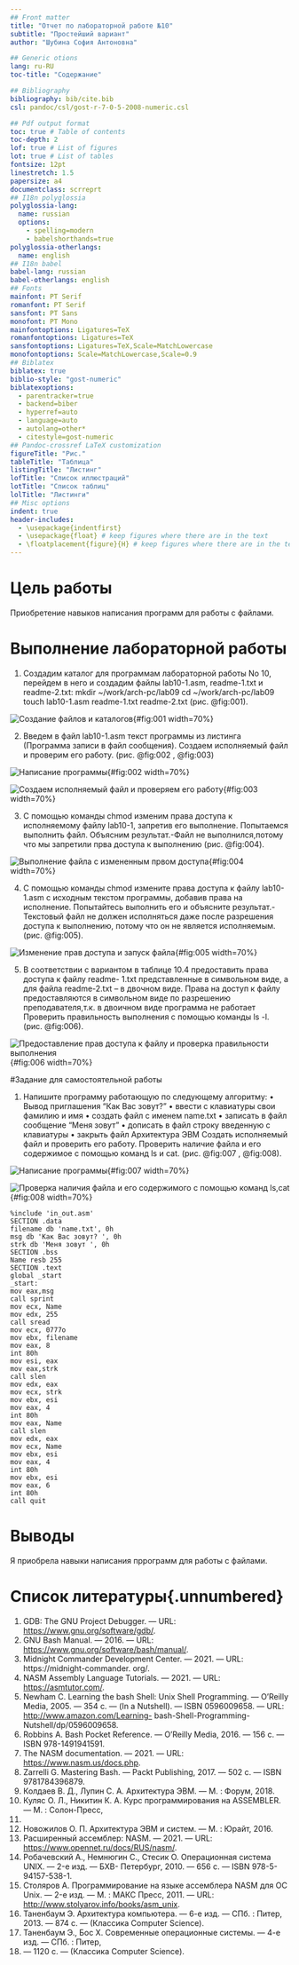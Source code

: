 ```yaml
---
## Front matter
title: "Отчет по лабораторной работе №10"
subtitle: "Простейший вариант"
author: "Шубина София Антоновна"

## Generic otions
lang: ru-RU
toc-title: "Содержание"

## Bibliography
bibliography: bib/cite.bib
csl: pandoc/csl/gost-r-7-0-5-2008-numeric.csl

## Pdf output format
toc: true # Table of contents
toc-depth: 2
lof: true # List of figures
lot: true # List of tables
fontsize: 12pt
linestretch: 1.5
papersize: a4
documentclass: scrreprt
## I18n polyglossia
polyglossia-lang:
  name: russian
  options:
	- spelling=modern
	- babelshorthands=true
polyglossia-otherlangs:
  name: english
## I18n babel
babel-lang: russian
babel-otherlangs: english
## Fonts
mainfont: PT Serif
romanfont: PT Serif
sansfont: PT Sans
monofont: PT Mono
mainfontoptions: Ligatures=TeX
romanfontoptions: Ligatures=TeX
sansfontoptions: Ligatures=TeX,Scale=MatchLowercase
monofontoptions: Scale=MatchLowercase,Scale=0.9
## Biblatex
biblatex: true
biblio-style: "gost-numeric"
biblatexoptions:
  - parentracker=true
  - backend=biber
  - hyperref=auto
  - language=auto
  - autolang=other*
  - citestyle=gost-numeric
## Pandoc-crossref LaTeX customization
figureTitle: "Рис."
tableTitle: "Таблица"
listingTitle: "Листинг"
lofTitle: "Список иллюстраций"
lotTitle: "Список таблиц"
lolTitle: "Листинги"
## Misc options
indent: true
header-includes:
  - \usepackage{indentfirst}
  - \usepackage{float} # keep figures where there are in the text
  - \floatplacement{figure}{H} # keep figures where there are in the text
---
```


# Цель работы
Приобретение навыков написания программ для работы с файлами.

# Выполнение лабораторной работы
1. Создадим каталог для программам лабораторной работы No 10, перейдем в него и
создадим файлы lab10-1.asm, readme-1.txt и readme-2.txt:
mkdir ~/work/arch-pc/lab09
cd ~/work/arch-pc/lab09
touch lab10-1.asm readme-1.txt readme-2.txt
(рис. @fig:001).

![Создание файлов и каталогов](image/1.png){#fig:001 width=70%}

2. Введем в файл lab10-1.asm текст программы из листинга (Программа записи в
файл сообщения). Создаем исполняемый файл и проверим его работу.
(рис. @fig:002 , @fig:003) 

![Написание программы](image/2.png){#fig:002 width=70%}

![Создаем исполняемый файл и проверяем его работу](image/3.png){#fig:003 width=70%}

3. С помощью команды chmod изменим права доступа к исполняемому файлу lab10-1,
запретив его выполнение. Попытаемся выполнить файл. Объясним результат.-Файл не выполнился,потому что мы запретили прва доступа к выполнению
(рис. @fig:004).

![Выполнение файла с измененным првом доступа](image/4.png){#fig:004 width=70%}

4. С помощью команды chmod измените права доступа к файлу lab10-1.asm с исходным
текстом программы, добавив права на исполнение. Попытайтесь выполнить его и
объясните результат.-Текстовый файл не должен исполняться даже после разрешения доступа к выполнению, потому что он не является исполняемым.
(рис. @fig:005).

![Изменение прав доступа и запуск файла](image/5.png){#fig:005 width=70%}

5. В соответствии с вариантом в таблице 10.4 предоставить права доступа к файлу readme-
1.txt представленные в символьном виде, а для файла readme-2.txt – в двочном виде. Права на доступ к файлу предоставляются в символьном виде по разрешению преподавателя,т.к. в двоичном виде программа не работает
Проверить правильность выполнения с помощью команды ls -l.
(рис. @fig:006).

![Предоставление прав доступа к файлу и проверка правильности выполнения](image/6.png){#fig:006 width=70%}

#Задание для самостоятельной работы
1. Напишите программу работающую по следующему алгоритму:
• Вывод приглашения “Как Вас зовут?”
• ввести с клавиатуры свои фамилию и имя
• создать файл с именем name.txt
• записать в файл сообщение “Меня зовут”
• дописать в файл строку введенную с клавиатуры
• закрыть файл
Архитектура ЭВМ
Создать исполняемый файл и проверить его работу. Проверить наличие файла и его
содержимое с помощью команд ls и cat.
 (рис. @fig:007 , @fig:008).

![Написание программы](image/7.png){#fig:007 width=70%}


![Проверка наличия файла и его содержимого с помощью команд ls,cat](image/8.png){#fig:008 width=70%}
```
%include 'in_out.asm'
SECTION .data
filename db 'name.txt', 0h 
msg db 'Как Вас зовут? ', 0h
strk db 'Меня зовут ', 0h 
SECTION .bss
Name resb 255 
SECTION .text
global _start
_start:
mov eax,msg
call sprint
mov ecx, Name
mov edx, 255
call sread
mov ecx, 0777o 
mov ebx, filename
mov eax, 8  
int 80h
mov esi, eax
mov eax,strk 
call slen 
mov edx, eax 
mov ecx, strk 
mov ebx, esi 
mov eax, 4 
int 80h 
mov eax, Name 
call slen 
mov edx, eax
mov ecx, Name
mov ebx, esi
mov eax, 4
int 80h
mov ebx, esi
mov eax, 6
int 80h
call quit
```
# Выводы

Я приобрела навыки написания пррограмм для работы с файлами.

# Список литературы{.unnumbered}
1. GDB: The GNU Project Debugger. — URL: https://www.gnu.org/software/gdb/.
2. GNU Bash Manual. — 2016. — URL: https://www.gnu.org/software/bash/manual/.
3. Midnight Commander Development Center. — 2021. — URL: https://midnight-commander.
org/.
4. NASM Assembly Language Tutorials. — 2021. — URL: https://asmtutor.com/.
5. Newham C. Learning the bash Shell: Unix Shell Programming. — O’Reilly Media, 2005. —
354 с. — (In a Nutshell). — ISBN 0596009658. — URL: http://www.amazon.com/Learning-
bash-Shell-Programming-Nutshell/dp/0596009658.
6. Robbins A. Bash Pocket Reference. — O’Reilly Media, 2016. — 156 с. — ISBN 978-1491941591.
7. The NASM documentation. — 2021. — URL: https://www.nasm.us/docs.php.
8. Zarrelli G. Mastering Bash. — Packt Publishing, 2017. — 502 с. — ISBN 9781784396879.
9. Колдаев В. Д., Лупин С. А. Архитектура ЭВМ. — М. : Форум, 2018.
10. Куляс О. Л., Никитин К. А. Курс программирования на ASSEMBLER. — М. : Солон-Пресс,
2017.
11. Новожилов О. П. Архитектура ЭВМ и систем. — М. : Юрайт, 2016.
12. Расширенный ассемблер: NASM. — 2021. — URL: https://www.opennet.ru/docs/RUS/nasm/.
13. Робачевский А., Немнюгин С., Стесик О. Операционная система UNIX. — 2-е изд. — БХВ-
Петербург, 2010. — 656 с. — ISBN 978-5-94157-538-1.
14. Столяров А. Программирование на языке ассемблера NASM для ОС Unix. — 2-е изд. —
М. : МАКС Пресс, 2011. — URL: http://www.stolyarov.info/books/asm_unix.
15. Таненбаум Э. Архитектура компьютера. — 6-е изд. — СПб. : Питер, 2013. — 874 с. —
(Классика Computer Science).
16. Таненбаум Э., Бос Х. Современные операционные системы. — 4-е изд. — СПб. : Питер,
2015. — 1120 с. — (Классика Computer Science).
